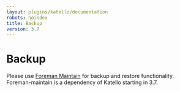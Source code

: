 ```yaml
---
layout: plugins/katello/documentation
robots: noindex
title: Backup
version: 3.7
---
```


# Backup

Please use [Foreman Maintain](plugins/foreman_maintain/) for backup and restore functionality. Foreman-maintain is a dependency of Katello starting in 3.7.
